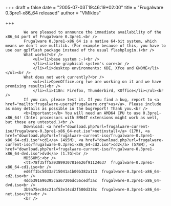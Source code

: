 
+++
draft = false
date = "2005-07-03T19:46:19+02:00"
title = "Frugalware 0.3pre1-x86_64 released"
author = "VMiklos"

+++

            We are pleased to announce the immediate availability of the x86_64 port of Frugalware 0.3pre1.<br />
            Frugalware 0.3pre1-x86_64 is a native 64-bit system, which means we don't use multilib. (For example because of this, you have to use our gplflash package instead of the usual flashplugin.)<br />
            What works?<br />
                <ul><li>base system :-)<br />
                </li><li>the graphical system's core<br />
                </li><li>desktop environments: KDE, Xfce and GNOME</li></ul><br />
            What does not work currently?<br />
                <ul><li>OpenOffice.org (we are working on it and we have promising results)<br />
                </li><li>I18n: Firefox, Thunderbird, KOffice</li></ul><br />
            If you can, please test it. If you find a bug, report to <a href="mailto:frugalware-users@frugalware.org">us</a>. Please include as many details as possible in the bugreport! Thank you.<br />
            <b>Important:</b> You will need an AMD64 CPU to use 0.3pre1-x86_64! (Intel processors with EM64T extensions might work as well, but those are untested.)<br />
            Download: <a href="download.php?url=frugalware-current-iso/frugalware-0.3pre1-x86_64-net.iso">netinstall</a> (17M), <a href="download.php?url=frugalware-current-iso/frugalware-0.3pre1-x86_64-cd1.iso">cd1</a> (495M), <a href="download.php?url=frugalware-current-iso/frugalware-0.3pre1-x86_64-cd2.iso">cd2</a> (578M), <a href="download.php?url=frugalware-current-iso/frugalware-0.3pre1-x86_64-dvd.iso">dvd</a> (1.7G)<br />
            MD5SUMS:<br />
            <tt>78f35ff5a9389930781e626f91124637  frugalware-0.3pre1-x86_64-cd1.iso<br />
            ed6ff1bc5033a715041a1b00b382a113  frugalware-0.3pre1-x86_64-cd2.iso<br />
            4dd5391696395caa67206dc56cedf3ac  frugalware-0.3pre1-x86_64-dvd.iso<br />
            3b9a75ec84c21af53e14cd2f500d318c  frugalware-0.3pre1-x86_64-net.iso</tt><br />
            <br />
            
        